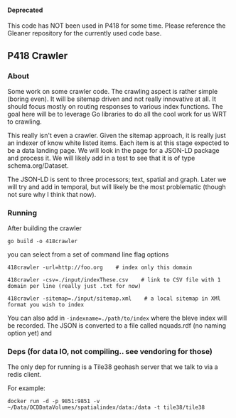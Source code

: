 
#### Deprecated 
This code has NOT been used in P418 for some time.  Please reference the Gleaner repository for the currently 
used code base.  


## P418 Crawler

### About
Some work on some crawler code.  The crawling aspect is rather simple (boring even).  It will be sitemap driven
and not really innovative at all.   It should focus mostly on routing responses to various index
functions.  The goal here will be to leverage Go libraries to do all the cool work for us WRT to 
crawling.  

This really isn't even a crawler.  Given the sitemap approach, it is really just an indexer of know white listed
items.  Each item is at this stage expected to be a data landing page.  We will look in the page for a 
JSON-LD package and process it.   We will likely add in a test to see that it is of type schema.org/Dataset.

The JSON-LD is sent to three processors; text, spatial and graph.  Later we will try and add in 
temporal, but will likely be the most problematic (though not sure why I think that now).  


### Running

After building the crawler 

```
go build -o 418crawler
```

you can select from a set of command line flag options

```
418crawler -url=http://foo.org    # index only this domain
```

```
418crawler -csv=./input/indexThese.csv    # link to CSV file with 1 domain per line (really just .txt for now)
```

```
418crawler -sitemap=./input/sitemap.xml    # a local sitemap in XMl format you wish to index
```

You can also add in ``` -indexname=./path/to/index ``` where the bleve index will be recorded.
The JSON is converted to a file called nquads.rdf (no naming option yet) and 


### Deps (for data IO, not compiling..   see vendoring for those)
The only dep for running is a Tile38 geohash server that we talk to via a redis client.  

For example:
```
docker run -d -p 9851:9851 -v ~/Data/OCDDataVolumes/spatialindex/data:/data -t tile38/tile38
```

